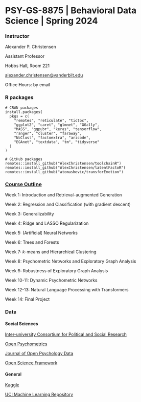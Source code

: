 # PSY-GS-8875 | Behavioral Data Science | Spring 2024

### Instructor
Alexander P. Christensen

Assistant Professor

Hobbs Hall, Room 221

[alexander.christensen@vanderbilt.edu](mailto:alexander.christensen@vanderbilt.edu)

Office Hours: by email

### R packages

```
# CRAN packages
install.packages(
  pkgs = c(
    "remotes", "reticulate", "tictoc",
    "ggplot2", "caret", "glmnet", "GGally",
    "MASS", "ggpubr", "keras", "tensorflow", 
    "ranger", "cluster", "faraway",
    "NbClust", "factoextra", "aricode", 
    "EGAnet", "textdata", "tm", "tidyverse"
  )
)

# GitHub packages
remotes::install_github("AlexChristensen/toolchainR")
remotes::install_github("AlexChristensen/latentFactoR")
remotes::install_github("atomashevic/transforEmotion")
```

### [Course Outline](https://docs.google.com/spreadsheets/d/1h7zq3rfj3JwyiW6lUcTt4Uid7i0BFrt1/edit?usp=sharing&ouid=113368369928842739072&rtpof=true&sd=true)

Week 1: Introduction and Retrieval-augmented Generation

Week 2: Regression and Classification (with gradient descent)

Week 3: Generalizability

Week 4: Ridge and LASSO Regularization

Week 5: (Artificial) Neural Networks

Week 6: Trees and Forests

Week 7: $k$-means and Hierarchical Clustering

Week 8: Psychometric Networks and Exploratory Graph Analysis

Week 9: Robustness of Exploratory Graph Analysis

Week 10-11: Dynamic Psychometric Networks

Week 12-13: Natural Language Processing with Transformers

Week 14: Final Project

### Data

#### Social Sciences

[Inter-university Consortium for Political and Social Research](https://www.openicpsr.org/openicpsr/)

[Open Psychometrics](https://openpsychometrics.org/_rawdata/)

[Journal of Open Psychology Data](https://openpsychologydata.metajnl.com/)

[Open Science Framework](https://osf.io/search/)

#### General

[Kaggle](https://www.kaggle.com/datasets)

[UCI Machine Learning Repository](https://archive-beta.ics.uci.edu/ml/datasets)
